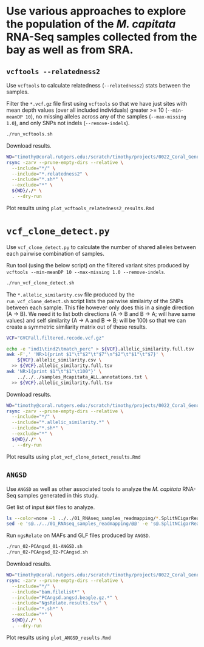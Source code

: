 # Use various approaches to explore the population of the *M. capitata* RNA-Seq samples collected from the bay as well as from SRA.

## `vcftools --relatedness2`

Use `vcftools` to calculate relatedness (`--relatedness2`) stats between the samples.

Filter the `*.vcf.gz` file first using `vcftools` so that we have just sites with mean depth values (over all included individuals) greater >= 10 (`--min-meanDP 10`), no missing alleles across any of the samples (`--max-missing 1.0`), and only SNPs not indels (`--remove-indels`).

```bash
./run_vcftools.sh
```

Download results.

```bash
WD="timothy@coral.rutgers.edu:/scratch/timothy/projects/0022_Coral_Genotype_Analysis/03_Analysis/2022-02-05/combined_analysis/03_polulation_structure/Montipora_capitata/vcftools_relatedness2/"
rsync -zarv --prune-empty-dirs --relative \
  --include="*/" \
  --include="*.relatedness2" \
  --include="*.sh*" \
  --exclude="*" \
  ${WD}/./* \
  . --dry-run
```

Plot results using `plot_vcftools_relatedness2_results.Rmd`

# `vcf_clone_detect.py`

Use `vcf_clone_detect.py` to calculate the number of shared alleles between each pairwise combination of samples.

Run tool (using the below script) on the filtered variant sites produced by `vcftools --min-meanDP 10 --max-missing 1.0 --remove-indels`.

```bash
./run_vcf_clone_detect.sh
```

The `*.allelic_similarity.csv` file produced by the `run_vcf_clone_detect.sh` script lists the pairwise similairty of the SNPs between each sample. This file however only does this in a single direction (A -> B). We need it to list both directions (A -> B and B -> A; will have same values) and self similarity (A -> A and B -> B; will be 100) so that we can create a symmetric similarity matrix out of these results.

```bash
VCF="GVCFall.filtered.recode.vcf.gz"

echo -e "ind1\tind2\tmatch_perc" > ${VCF}.allelic_similarity.full.tsv
awk -F',' 'NR>1{print $1"\t"$2"\t"$7"\n"$2"\t"$1"\t"$7}' \
    ${VCF}.allelic_similarity.csv \
  >> ${VCF}.allelic_similarity.full.tsv
awk 'NR>1{print $1"\t"$1"\t100"}' \
    ../../../samples_Mcapitata_ALL.annotations.txt \
  >> ${VCF}.allelic_similarity.full.tsv
```

Download results.

```bash
WD="timothy@coral.rutgers.edu:/scratch/timothy/projects/0022_Coral_Genotype_Analysis/03_Analysis/2022-02-05/combined_analysis/03_polulation_structure/Montipora_capitata/vcf_clone_detect/"
rsync -zarv --prune-empty-dirs --relative \
  --include="*/" \
  --include="*.allelic_similarity.*" \
  --include="*.sh*" \
  --exclude="*" \
  ${WD}/./* \
  . --dry-run
```

Plot results using `plot_vcf_clone_detect_results.Rmd`

## `ANGSD`

Use `ANGSD` as well as other associated tools to analyze the *M. capitata* RNA-Seq samples generated in this study. 

Get list of input `BAM` files to analyze.

```bash
ls --color=none -1 ../../01_RNAseq_samples_readmapping/*.SplitNCigarReads.split.bam > bam.filelist
sed -e 's@../../01_RNAseq_samples_readmapping/@@' -e 's@.SplitNCigarReads.split.bam@@' bam.filelist > bam.filelist.labels
```

Run `ngsRelate` on MAFs and GLF files produced by `ANGSD`.

```bash
./run_02-PCAngsd_01-ANGSD.sh
./run_02-PCAngsd_02-PCAngsd.sh
```

Download results.

```bash
WD="timothy@coral.rutgers.edu:/scratch/timothy/projects/0022_Coral_Genotype_Analysis/03_Analysis/2022-02-05/combined_analysis/03_polulation_structure/Montipora_capitata/ANGSD/"
rsync -zarv --prune-empty-dirs --relative \
  --include="*/" \
  --include="bam.filelist*" \
  --include="PCAngsd.angsd.beagle.gz.*" \
  --include="NgsRelate.results.tsv" \
  --include="*.sh*" \
  --exclude="*" \
  ${WD}/./* \
  . --dry-run
```

Plot results using `plot_ANGSD_results.Rmd`
